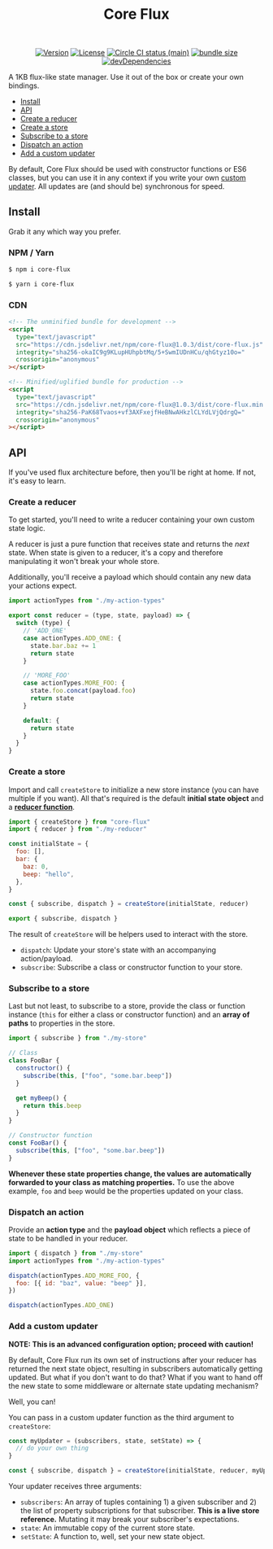 <h1 align="center">Core Flux</h1>
<br>
<p align="center">
  <a href="https://www.npmjs.com/package/core-flux"><img src="https://img.shields.io/npm/v/core-flux.svg?sanitize=true" alt="Version"></a>
  <a href="https://www.npmjs.com/package/core-flux"><img src="https://img.shields.io/npm/l/core-flux.svg?sanitize=true" alt="License"></a>
  <a href="https://www.npmjs.com/package/core-flux"><img src="https://badgen.net/circleci/github/geotrev/core-flux/main" alt="Circle CI status (main)" /></a>
  <a href="https://www.npmjs.com/package/core-flux"><img src="https://badgen.net/bundlephobia/minzip/core-flux" alt="bundle size" /></a>
  <a href="https://www.npmjs.com/package/core-flux"><img src="https://badgen.net/david/dev/geotrev/core-flux" alt="devDependencies" /></a>
</p>

A 1KB flux-like state manager. Use it out of the box or create your own bindings.

- [Install](#install)
- [API](#api)
- [Create a reducer](#create-a-reducer)
- [Create a store](#create-a-store)
- [Subscribe to a store](#subscribe-to-a-store)
- [Dispatch an action](#dispatch-an-action)
- [Add a custom updater](#add-a-custom-updater)

By default, Core Flux should be used with constructor functions or ES6 classes, but you can use it in any context if you write your own [custom updater](#use-a-custom-updater). All updates are (and should be) synchronous for speed.

## Install

Grab it any which way you prefer.

### NPM / Yarn

```sh
$ npm i core-flux
```

```sh
$ yarn i core-flux
```

### CDN

```html
<!-- The unminified bundle for development -->
<script
  type="text/javascript"
  src="https://cdn.jsdelivr.net/npm/core-flux@1.0.3/dist/core-flux.js"
  integrity="sha256-okaIC9g9KLupHUhpbtMq/5+SwmIUDnHCu/qhGtyz10o="
  crossorigin="anonymous"
></script>

<!-- Minified/uglified bundle for production -->
<script
  type="text/javascript"
  src="https://cdn.jsdelivr.net/npm/core-flux@1.0.3/dist/core-flux.min.js"
  integrity="sha256-PaK68Tvaos+vf3AXFxejfHeBNwAHkzlCLYdLVjQdrgQ="
  crossorigin="anonymous"
></script>
```

## API

If you've used flux architecture before, then you'll be right at home. If not, it's easy to learn.

### Create a reducer

To get started, you'll need to write a reducer containing your own custom state logic.

A reducer is just a pure function that receives state and returns the _next_ state. When state is given to a reducer, it's a copy and therefore manipulating it won't break your whole store.

Additionally, you'll receive a payload which should contain any new data your actions expect.

```js
import actionTypes from "./my-action-types"

export const reducer = (type, state, payload) => {
  switch (type) {
    // 'ADD_ONE'
    case actionTypes.ADD_ONE: {
      state.bar.baz += 1
      return state
    }

    // 'MORE_FOO'
    case actionTypes.MORE_FOO: {
      state.foo.concat(payload.foo)
      return state
    }

    default: {
      return state
    }
  }
}
```

### Create a store

Import and call `createStore` to initialize a new store instance (you can have multiple if you want). All that's required is the default **initial state object** and a **[reducer function](#create-a-reducer)**.

```js
import { createStore } from "core-flux"
import { reducer } from "./my-reducer"

const initialState = {
  foo: [],
  bar: {
    baz: 0,
    beep: "hello",
  },
}

const { subscribe, dispatch } = createStore(initialState, reducer)

export { subscribe, dispatch }
```

The result of `createStore` will be helpers used to interact with the store.

- `dispatch`: Update your store's state with an accompanying action/payload.
- `subscribe`: Subscribe a class or constructor function to your store.

### Subscribe to a store

Last but not least, to subscribe to a store, provide the class or function instance (`this` for either a class or constructor function) and an **array of paths** to properties in the store.

```js
import { subscribe } from "./my-store"

// Class
class FooBar {
  constructor() {
    subscribe(this, ["foo", "some.bar.beep"])
  }

  get myBeep() {
    return this.beep
  }
}

// Constructor function
const FooBar() {
  subscribe(this, ["foo", "some.bar.beep"])
}
```

**Whenever these state properties change, the values are automatically forwarded to your class as matching properties.** To use the above example, `foo` and `beep` would be the properties updated on your class.

### Dispatch an action

Provide an **action type** and the **payload object** which reflects a piece of state to be handled in your reducer.

```js
import { dispatch } from "./my-store"
import actionTypes from "./my-action-types"

dispatch(actionTypes.ADD_MORE_FOO, {
  foo: [{ id: "baz", value: "beep" }],
})

dispatch(actionTypes.ADD_ONE)
```

### Add a custom updater

**NOTE: This is an advanced configuration option; proceed with caution!**

By default, Core Flux run its own set of instructions after your reducer has returned the next state object, resulting in subscribers automatically getting updated. But what if you don't want to do that? What if you want to hand off the new state to some middleware or alternate state updating mechanism?

Well, you can!

You can pass in a custom updater function as the third argument to `createStore`:

```js
const myUpdater = (subscribers, state, setState) => {
  // do your own thing
}

const { subscribe, dispatch } = createStore(initialState, reducer, myUpdater)
```

Your updater receives three arguments:

- `subscribers`: An array of tuples containing 1) a given subscriber and 2) the list of property subscriptions for that subscriber. **This is a live store reference.** Mutating it may break your subscriber's expectations.
- `state`: An immutable copy of the current store state.
- `setState`: A function to, well, set your new state object.
